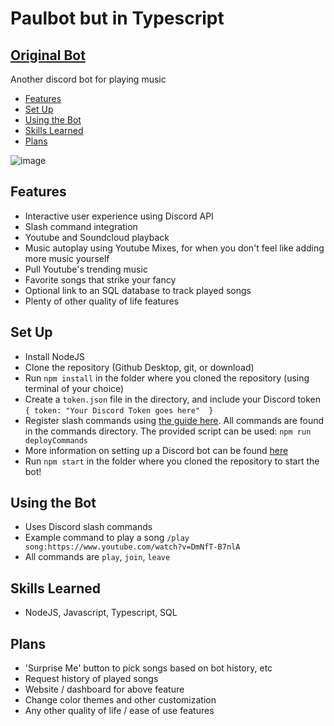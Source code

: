 # Paulbot but in Typescript
## [Original Bot](https://github.com/psavchuk/paulbot)
Another discord bot for playing music

- [Features](#features)
- [Set Up](#set-up)
- [Using the Bot](#using-the-bot)
- [Skills Learned](#skills-learned)
- [Plans](#plans)

![image](https://user-images.githubusercontent.com/38636939/189975732-997a5081-9d4d-40f4-8c7b-1e0dbc424969.png)

## Features
- Interactive user experience using Discord API
- Slash command integration
- Youtube and Soundcloud playback
- Music autoplay using Youtube Mixes, for when you don't feel like adding more music yourself
- Pull Youtube's trending music
- Favorite songs that strike your fancy
- Optional link to an SQL database to track played songs
- Plenty of other quality of life features

## Set Up
- Install NodeJS
- Clone the repository (Github Desktop, git, or download)
- Run `npm install` in the folder where you cloned the repository (using terminal of your choice)
- Create a `token.json` file in the directory, and include your Discord token
  `{
    token: "Your Discord Token goes here" 
  }`
- Register slash commands using [the guide here](https://discordjs.guide/creating-your-bot/command-deployment.html#guild-commands). All commands are found in the commands directory. The provided script can be used: `npm run deployCommands`
- More information on setting up a Discord bot can be found [here](https://discord.com/developers/docs/getting-started)
- Run `npm start` in the folder where you cloned the repository to start the bot!

## Using the Bot
- Uses Discord slash commands
- Example command to play a song `/play song:https://www.youtube.com/watch?v=DmNfT-B7nlA`
- All commands are `play`, `join`, `leave`

## Skills Learned
- NodeJS, Javascript, Typescript, SQL

## Plans
- 'Surprise Me' button to pick songs based on bot history, etc
- Request history of played songs
- Website / dashboard for above feature
- Change color themes and other customization
- Any other quality of life / ease of use features
